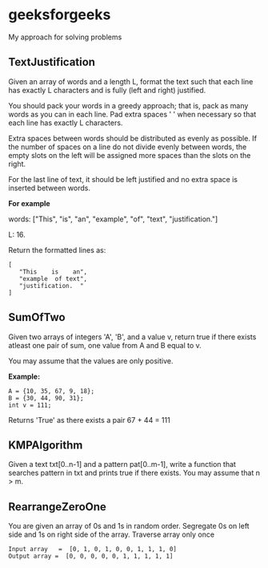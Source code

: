 # geeksforgeeks
My approach for solving problems

## TextJustification
Given an array of words and a length L, format the text such that each line has exactly L characters and is fully (left and right) justified. 

You should pack your words in a greedy approach; that is, pack as many words as you can in each line. Pad extra spaces ' ' when necessary so that each line has exactly L characters. 

Extra spaces between words should be distributed as evenly as possible. If the number of spaces on a line do not divide evenly between words, the empty slots on the left will be assigned more spaces than the slots on the right. 

For the last line of text, it should be left justified and no extra space is inserted between words.

**For example**

words: ["This", "is", "an", "example", "of", "text", "justification."]

L: 16.

Return the formatted lines as:

```
[
   "This    is    an",
   "example  of text",
   "justification.  "
]
```

## SumOfTwo
Given two arrays of integers 'A', 'B', and a value v, return true if there exists atleast one pair of sum, one value from A and B equal to v.

You may assume that the values are only positive.

**Example:**

```
A = {10, 35, 67, 9, 18};
B = {30, 44, 90, 31};
int v = 111;
```

Returns 'True' as there exists a pair 67 + 44 = 111 

## KMPAlgorithm
Given a text txt[0..n-1] and a pattern pat[0..m-1], write a function that searches pattern in txt and prints true if there exists. You may assume that n > m.

## RearrangeZeroOne
You are given an array of 0s and 1s in random order. Segregate 0s on left side and 1s on right side of the array. Traverse array only once

```
Input array   =  [0, 1, 0, 1, 0, 0, 1, 1, 1, 0] 
Output array =  [0, 0, 0, 0, 0, 1, 1, 1, 1, 1] 
```

